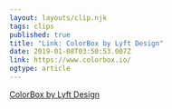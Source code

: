 ```yaml
---
layout: layouts/clip.njk 
tags: clips 
published: true 
title: "Link: ColorBox by Lyft Design" 
date: 2019-01-08T03:50:53.007Z 
link: https://www.colorbox.io/ 
ogtype: article 
---
```

[ ColorBox by Lyft Design ]( https://www.colorbox.io/ ) 
